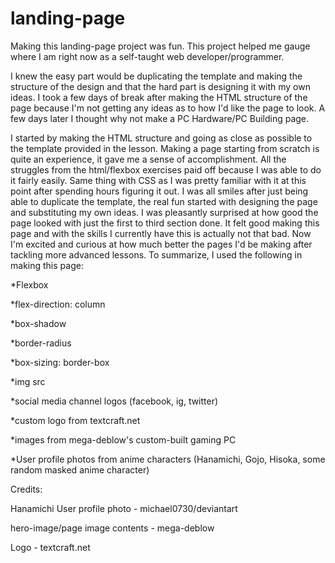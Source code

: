# landing-page
Making this landing-page project was fun. This project helped me gauge where I am right now as a self-taught web developer/programmer.

I knew the easy part would be duplicating the template and making the structure of the design and that the hard part is designing it with my own ideas. I took a few days of break after making the HTML structure of the page because I'm not getting any ideas as to how I'd like the page to look. A few days later I thought why not make a PC Hardware/PC Building page.

I started by making the HTML structure and going as close as possible to the template provided in the lesson. Making a page starting from scratch is quite an experience, it gave me a sense of accomplishment. All the struggles from the html/flexbox exercises paid off because I was able to do it fairly easily. Same thing with CSS as I was pretty familiar with it at this point after spending hours figuring it out. I was all smiles after just being able to duplicate the template, the real fun started with designing the page and substituting my own ideas. I was pleasantly surprised at how good the page looked with just the first to third section done. It felt good making this page and with the skills I currently have this is actually not that bad. Now I'm excited and curious at how much better the pages I'd be making after tackling more advanced lessons.
To summarize, I used the following in making this page:

*Flexbox

*flex-direction: column

*box-shadow

*border-radius

*box-sizing: border-box

*img src

*social media channel logos (facebook, ig, twitter)

*custom logo from textcraft.net

*images from mega-deblow's custom-built gaming PC

*User profile photos from anime characters (Hanamichi, Gojo, Hisoka, some random masked anime character)

Credits:

Hanamichi User profile photo - michael0730/deviantart

hero-image/page image contents - mega-deblow

Logo - textcraft.net